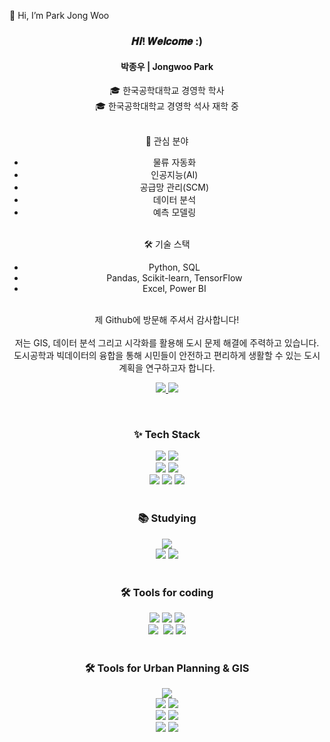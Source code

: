 👋 Hi, I’m Park Jong Woo
<!DOCTYPE html>
<html>

<!-- 자기소개 -->
<h3 align="center">𝑯𝒊! 𝑾𝒆𝒍𝒄𝒐𝒎𝒆 :)</h3>
<h4 align="center">박종우 | Jongwoo Park</h4>

<div align="center">
  🎓 한국공학대학교 경영학 학사<br>
  🎓 한국공학대학교 경영학 석사 재학 중<br><br>

  📌 관심 분야<br>
  - 물류 자동화<br>
  - 인공지능(AI)<br>
  - 공급망 관리(SCM)<br>
  - 데이터 분석<br>
  - 예측 모델링<br><br>

  🛠️ 기술 스택<br>
  - Python, SQL<br>
  - Pandas, Scikit-learn, TensorFlow<br>
  - Excel, Power BI
</div>

<br>
<div align = "center">
  제 Github에 방문해 주셔서 감사합니다!<br>
  <br>
  저는 GIS, 데이터 분석 그리고 시각화를 활용해 도시 문제 해결에 주력하고 있습니다.<br>
  도시공학과 빅데이터의 융합을 통해 시민들이 안전하고 편리하게 생활할 수 있는 도시 계획을 연구하고자 합니다.<br>
</div>

<!-- 소셜 배지 -->
<p align="center">
  <a href="https://github.com/parkjongwoo0831">
    <img src="https://img.shields.io/github/followers/parkjongwoo0831?label=Follow&style=social">
  </a>
  <a href="https://www.notion.so/Park-jongwoo-16800f4320e8814cb318fd80f60f06c7?source=copy_link">
    <img src="https://img.shields.io/badge/Notion-000000?logo=notion&logoColor=white">
  </a>
</p>


<!-- 내용 부분 -->
<br>
<h3 align = "center">✨ Tech Stack</h3>
<div align = "center">
  <img src = "https://img.shields.io/badge/python-3670A0?style=for-the-badge&logo=python&logoColor=ffdd54" />
  <img src = "https://img.shields.io/badge/R-276DC3?style=for-the-badge&logo=R&logoColor=white" />
</div>

<div align = "center">
  <img src = "https://img.shields.io/badge/MariaDB-003545?style=for-the-badge&logo=MariaDB&logoColor=white" />
  <img src = "https://img.shields.io/badge/MySQL-4479A1?style=for-the-badge&logo=MySQL&logoColor=white" />
</div>

<div align = "center">
  <img src = "https://img.shields.io/badge/pandas-150458.svg?style=for-the-badge&logo=pandas&logoColor=white" />
  <img src = "https://img.shields.io/badge/numpy-4d77cf.svg?style=for-the-badge&logo=numpy&logoColor=white" />
  <img src = "https://img.shields.io/badge/Matplotlib-11557c.svg?style=for-the-badge&logo=Matplotlib&logoColor=white" />
</div>

<!-- 공부중인 것들 -->
<br>
<h3 align = "center">📚 Studying</h3>

<div align = "center">
    <img src = "https://img.shields.io/badge/Java-E11F21.svg?style=for-the-badge&logo=java&logoColor=white" />
</div>

<div align = "center">
  <img src = "https://img.shields.io/badge/Hadoop-66CCFF.svg?style=for-the-badge&logo=Apache%20hadoop&logoColor=black" />
  <img src = "https://img.shields.io/badge/scikitlearn-F7931E.svg?style=for-the-badge&logo=scikitlearn&logoColor=white" />
</div>

<!-- 코딩 관련 툴-->
<br>
<h3 align = "center">🛠 Tools for coding</h3>
<div align = "center">
  <img src = "https://img.shields.io/badge/git-F05033.svg?style=for-the-badge&logo=git&logoColor=white" />
  <img src = "https://img.shields.io/badge/github-181717.svg?style=for-the-badge&logo=github&logoColor=white" />
  <img src = "https://img.shields.io/badge/Anaconda-44A833.svg?style=for-the-badge&logo=Anaconda&logoColor=white" />
</div>

<div align = "center">
  <img src = "https://img.shields.io/badge/VS%20Code-22ABF3.svg?style=for-the-badge&logo=visual-studio-code&logoColor=white" />&nbsp
  <img src = "https://img.shields.io/badge/Rstudio%20IDE-75AADB.svg?style=for-the-badge&logo=rstudio-ide&logoColor=white" />
  <img src = "https://img.shields.io/badge/Jupyter-F37626.svg?style=for-the-badge&logo=Jupyter&logoColor=white" />
</div>

<!-- 도시계획 관련 툴-->
<br>
<h3 align = "center">🛠 Tools for Urban Planning & GIS</h3>
<div align = "center">
  <img src = "https://img.shields.io/badge/Autocad-E51050.svg?style=for-the-badge&logo=Autocad&logoColor=white" />
</div>

<div align = "center">
  <img src = "https://img.shields.io/badge/QGIS-589632.svg?style=for-the-badge&logo=qgis&logoColor=white" />
  <img src = "https://img.shields.io/badge/ArcGIS-2C7AC3.svg?style=for-the-badge&logo=ArcGIS&logoColor=white" />
</div>

<div align = "center">
  <img src = "https://img.shields.io/badge/SketchUp-005F9E.svg?style=for-the-badge&logo=Sketchup&logoColor=white" />
  <img src = "https://img.shields.io/badge/V%20Ray-91b6e2.svg?style=for-the-badge&logo=Vray&logoColor=white" />
</div>

<div align = "center">
    <img src = "https://img.shields.io/badge/Adobe%20illustrator-FF9A00.svg?style=for-the-badge&logo=adobeillustrator&logoColor=white" />
    <img src = "https://img.shields.io/badge/Adobe%20Photoshop-31A8FF.svg?style=for-the-badge&logo=adobephotoshop&logoColor=white" />
</div>
